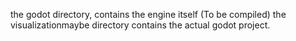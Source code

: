 the godot directory, contains the engine itself (To be compiled)
the visualizationmaybe directory contains the actual godot project.
